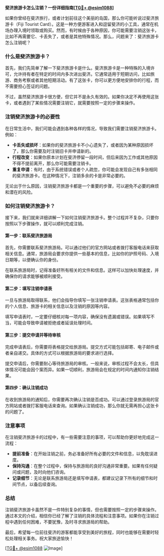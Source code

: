 **斐济旅游卡怎么注销？一份详细指南[[TG💪+ @esim1088](https://t.me/s/esim1088)]**

如果你曾经在斐济旅行，或者计划前往这个美丽的岛国，那么你可能听说过斐济旅游卡（Fiji Tourist Card）。这是一种方便游客进入和逗留斐济的小工具，通常在机场办理入境时领取或购买。然而，有时候由于各种原因，你可能需要注销这张卡，比如不再需要它、卡丢失了，或者是其他特殊情况。那么，问题来了：斐济旅游卡怎么注销呢？

### 什么是斐济旅游卡？

首先，我们先简单了解一下斐济旅游卡是什么。斐济旅游卡是一种特殊的入境许可，允许持有者在特定的时间内多次进出斐济。它通常适用于短期访问，比如旅游、商务考察或者其他短期活动。有了这张卡，你可以更方便地安排你的行程，而不需要担心签证的问题。

不过，虽然斐济旅游卡很方便，但它并不是永久有效的。如果你决定不再使用这张卡，或者遇到了某些情况需要注销它，就需要按照一定的步骤来操作。

### 注销斐济旅游卡的必要性

在日常生活中，我们可能会遇到各种各样的情况，导致我们需要注销斐济旅游卡。例如：

- **卡丢失或损坏**：如果你的斐济旅游卡不小心遗失了，或者因为某种原因损坏了，那么你需要及时注销旧卡并申请新的。
- **行程改变**：如果你原本计划在斐济停留一段时间，但后来因为工作或其他原因不得不提前离开，那么你可能需要注销卡。
- **重复申请**：有时，由于系统错误或者个人疏忽，你可能会发现自己有多张相同的斐济旅游卡。在这种情况下，注销多余的卡是非常必要的。

无论出于什么原因，注销斐济旅游卡都是一个重要的步骤，可以避免不必要的麻烦和潜在的风险。

### 如何注销斐济旅游卡？

接下来，我们就来详细讲解一下如何注销斐济旅游卡。整个过程并不复杂，只要你按照以下步骤操作，就可以顺利完成注销。

#### 第一步：联系斐济旅游局

首先，你需要联系斐济旅游局。可以通过他们的官方网站或者拨打客服电话来获取相关信息。通常，旅游局会要求你提供一些基本的信息，比如你的护照号码、入境日期等，以便确认你的身份。

在联系旅游局时，记得准备好所有相关的文件和信息。这样可以加快处理速度，并确保你的请求能够被顺利接受。

#### 第二步：填写注销申请表

一旦与旅游局取得联系，他们会指导你填写一张注销申请表。这张表格通常包括你的个人信息、旅游卡的相关信息以及注销的原因等内容。

填写申请表时，一定要仔细核对每一项内容，确保没有遗漏或错误。如果填写不当，可能会导致申请被拒绝或者延误处理时间。

#### 第三步：提交申请并等待审核

完成申请表后，你需要将表格提交给旅游局。提交方式可能包括邮寄、电子邮件或者亲自递交。具体的方式可以根据旅游局的要求进行选择。

提交申请后，你需要耐心等待旅游局的审核。一般来说，审核过程不会太长，但具体情况可能会因个案而异。如果一切顺利，旅游局会在规定的时间内通知你注销结果。

#### 第四步：确认注销成功

在收到旅游局的通知后，你需要再次确认注销是否成功。可以通过登录旅游局的官方网站或者拨打客服电话来查询。如果确认注销成功，那么你就无需再担心这张卡的问题了。

### 注意事项

在注销斐济旅游卡的过程中，有一些需要注意的事项，可以帮助你更好地完成这一流程：

- **提前准备**：在开始注销之前，务必准备好所有必要的文件和信息，以免耽误进度。
- **保持沟通**：在整个过程中，保持与旅游局的良好沟通非常重要。如果有任何疑问或问题，及时向他们咨询。
- **记录细节**：无论是联系旅游局还是填写申请表，都建议记录下所有的细节和时间节点，以备后续查询。

### 总结

注销斐济旅游卡虽然不是一件特别复杂的事情，但也需要按照一定的步骤来操作。通过本文的介绍，相信你已经了解了注销的具体流程和注意事项。如果你在注销过程中遇到任何困难，不要犹豫，及时寻求旅游局的帮助。

最后，希望每一位前往斐济的游客都能享受到美好的旅程，同时也能够在需要时轻松处理相关事务。祝大家旅途愉快！

[[TG💪+ @esim1088](https://t.me/s/esim1088) ![Image](https://i.postimg.cc/4NQfJmqS/Snipaste-2025-05-13-00-14-12.png)]